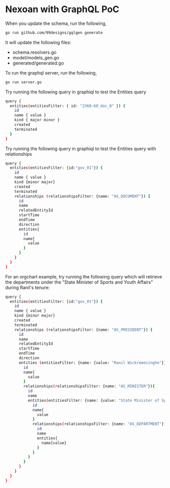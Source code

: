 # Nexoan with GraphQL PoC

When you update the schema, run the following,

```bash
go run github.com/99designs/gqlgen generate
```

It will update the following files:
- schema.resolvers.go
- model/models_gen.go
- generated/generated.go

To run the graphql server, run the following,

```bash
go run server.go
```

Try running the following query in graphiql to test the Entities query

```bash
query {
  entities(entitiesFilter: { id: "2360-60_doc_8" }) {
    id
    name { value }
    kind { major minor }
    created
    terminated
  }
}
```

Try running the following query in graphiql to test the Entities query with relationships

```bash
query {
  entities(entitiesFilter: {id:"gov_01"}) {
    id
    name { value }
    kind {minor major}
    created
    terminated
    relationships (relationshipsFilter: {name: "AS_DOCUMENT"}) {
      id
      name
      relatedEntityId
      startTime
      endTime
      direction
      entities{
        id
        name{
          value
        }
      }
    }
  }
}
```

For an orgchart example, try running the following query which will retrieve
the departments under the "State Minister of Sports and Youth Affairs" during Ranil's tenure:

```bash
query {
  entities(entitiesFilter: {id:"gov_01"}) {
    id
    name { value }
    kind {minor major}
    created
    terminated
    relationships (relationshipsFilter: {name: "AS_PRESIDENT"}) {
      id
      name
      relatedEntityId
      startTime
      endTime
      direction
      entities (entitiesFilter: {name: {value: "Ranil Wickremesinghe"}}){
        id
        name{
          value
        }
        relationships(relationshipsFilter: {name: "AS_MINISTER"}){
          id
          name
          entities(entitiesFilter: {name: {value: "State Minister of Sports and Youth Affairs"}}){
            id
            name{
              value
            }
            relationships(relationshipsFilter: {name: "AS_DEPARTMENT"}){
              id
              name
              entities{
                name{value}
              }
            }
          }
        }
      }
    }
  }
}

```